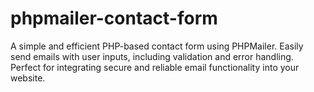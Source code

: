 # phpmailer-contact-form

A simple and efficient PHP-based contact form using PHPMailer. Easily send emails with user inputs, including validation and error handling. Perfect for integrating secure and reliable email functionality into your website.

